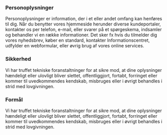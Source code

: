 ### Personoplysninger

Personoplysninger er information, der i et eller andet omfang kan henføres til dig. Når du benytter vores hjemmeside herunder diverse kundeportaler, kontakter os per telefon, e-mail, eller svarer på et spørgeskema, indsamler og behandler vi en række informationer. Det sker fx hvis du tilmelder dig vores nyhedsbrev, køber en standard, kontakter Informationscentret, udfylder en webformular, eller øvrig brug af vores online services.

### Sikkerhed

Vi har truffet tekniske foranstaltninger for at sikre mod, at dine oplysninger hændeligt eller ulovligt bliver slettet, offentliggjort, fortabt, forringet eller kommer til uvedkommendes kendskab, misbruges eller i øvrigt behandles i strid med lovgivningen.

### Formål

Vi har truffet tekniske foranstaltninger for at sikre mod, at dine oplysninger hændeligt eller ulovligt bliver slettet, offentliggjort, fortabt, forringet eller kommer til uvedkommendes kendskab, misbruges eller i øvrigt behandles i strid med lovgivningen.
